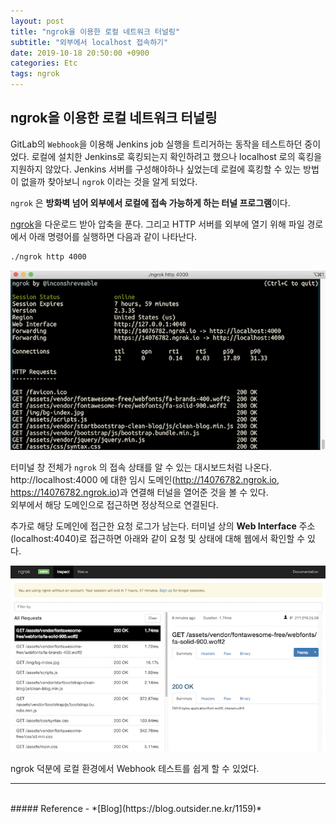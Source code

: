 ```yaml
---
layout: post
title: "ngrok을 이용한 로컬 네트워크 터널링"
subtitle: "외부에서 localhost 접속하기"
date: 2019-10-18 20:50:00 +0900
categories: Etc
tags: ngrok
---
```


## ngrok을 이용한 로컬 네트워크 터널링

GitLab의 `Webhook`을 이용해 Jenkins job 실행을 트리거하는 동작을 테스트하던 중이었다.
로컬에 설치한 Jenkins로 훅킹되는지 확인하려고 했으나 localhost 로의 훅킹을 지원하지 않았다.
Jenkins 서버를 구성해야하나 싶었는데 로컬에 훅킹할 수 있는 방법이 없을까 찾아보니 `ngrok` 이라는 것을 알게 되었다.

`ngrok` 은 **방화벽 넘어 외부에서 로컬에 접속 가능하게 하는 터널 프로그램**이다.

[ngrok](https://ngrok.com/download)을 다운로드 받아 압축을 푼다.
그리고 HTTP 서버를 외부에 열기 위해 파일 경로에서 아래 명령어를 실행하면 다음과 같이 나타난다.

```bash
./ngrok http 4000
```

![ngrok](/img/ngrok/ngrok.png)

터미널 창 전체가 `ngrok` 의 접속 상태를 알 수 있는 대시보드처럼 나온다. 
http://localhost:4000 에 대한 임시 도메인(http://14076782.ngrok.io, https://14076782.ngrok.io)과 연결해 터널을 열어준 것을 볼 수 있다.  
외부에서 해당 도메인으로 접근하면 정상적으로 연결된다.

추가로 해당 도메인에 접근한 요청 로그가 남는다.
터미널 상의 **Web Interface** 주소(localhost:4040)로 접근하면 아래와 같이 요청 및 상태에 대해 웹에서 확인할 수 있다.

![ngrok ui](/img/ngrok/ngrok-ui.png)

ngrok 덕분에 로컬 환경에서 Webhook 테스트를 쉽게 할 수 있었다.

---

<br>
##### Reference
- *[Blog](https://blog.outsider.ne.kr/1159)*
